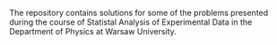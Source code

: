 The repository contains solutions for some of the problems presented during the course of Statistal Analysis of Experimental Data in the Department of Physics at Warsaw University.

